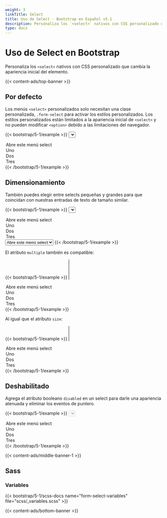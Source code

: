 ```yaml
---
weight: 3
linkTitle: Select
title: Uso de Select · Bootstrap en Español v5.1
description: Personaliza los `<select>` nativos con CSS personalizado que cambia la apariencia inicial del elemento.
type: docs
---
```


# Uso de Select en Bootstrap

Personaliza los `<select>` nativos con CSS personalizado que cambia la apariencia inicial del elemento.

{{< content-ads/top-banner >}}

## Por defecto

Los menús `<select>` personalizados solo necesitan una clase personalizada, `.form-select` para activar los estilos personalizados. Los estilos personalizados están limitados a la apariencia inicial de `<select>` y no pueden modificar `<option>` debido a las limitaciones del navegador.

{{< bootstrap/5-1/example >}}
<select class="form-select" aria-label="Default select example">
  <option selected>Abre este menú select</option>
  <option value="1">Uno</option>
  <option value="2">Dos</option>
  <option value="3">Tres</option>
</select>
{{< /bootstrap/5-1/example >}}

## Dimensionamiento

También puedes elegir entre selects pequeñas y grandes para que coincidan con nuestras entradas de texto de tamaño similar.

{{< bootstrap/5-1/example >}}
<select class="form-select form-select-lg mb-3" aria-label="Ejemplo de .form-select-lg">
  <option selected>Abre este menú select</option>
  <option value="1">Uno</option>
  <option value="2">Dos</option>
  <option value="3">Tres</option>
</select>

<select class="form-select form-select-sm" aria-label="Ejemplo de .form-select-sm">
  <option selected>Abre este menú select</option>
  <option value="1">Uno</option>
  <option value="2">Dos</option>
  <option value="3">Tres</option>
</select>
{{< /bootstrap/5-1/example >}}

El atributo `multiple` también es compatible:

{{< bootstrap/5-1/example >}}
<select class="form-select" multiple aria-label="Ejemplo de multiple select">
  <option selected>Abre este menú select</option>
  <option value="1">Uno</option>
  <option value="2">Dos</option>
  <option value="3">Tres</option>
</select>
{{< /bootstrap/5-1/example >}}

Al igual que el atributo `size`:

{{< bootstrap/5-1/example >}}
<select class="form-select" size="3" aria-label="Ejemplo de select de tamaño 3">
  <option selected>Abre este menú select</option>
  <option value="1">Uno</option>
  <option value="2">Dos</option>
  <option value="3">Tres</option>
</select>
{{< /bootstrap/5-1/example >}}

## Deshabilitado

Agrega el atributo booleano `disabled` en un select para darle una apariencia atenuada y eliminar los eventos de puntero.

{{< bootstrap/5-1/example >}}
<select class="form-select" aria-label="Ejemplo de select deshabilitado" disabled>
  <option selected>Abre este menú select</option>
  <option value="1">Uno</option>
  <option value="2">Dos</option>
  <option value="3">Tres</option>
</select>
{{< /bootstrap/5-1/example >}}

{{< content-ads/middle-banner-1 >}}

## Sass

### Variables

{{< bootstrap/5-1/scss-docs name="form-select-variables" file="scss/_variables.scss" >}}

{{< content-ads/bottom-banner >}}
